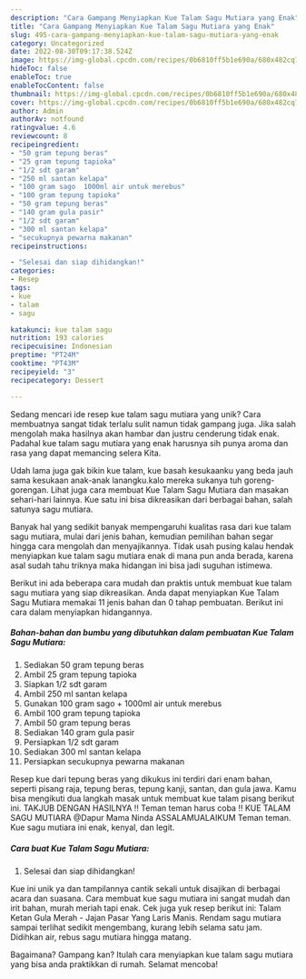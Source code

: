 ```yaml
---
description: "Cara Gampang Menyiapkan Kue Talam Sagu Mutiara yang Enak"
title: "Cara Gampang Menyiapkan Kue Talam Sagu Mutiara yang Enak"
slug: 495-cara-gampang-menyiapkan-kue-talam-sagu-mutiara-yang-enak
category: Uncategorized
date: 2022-08-30T09:17:38.524Z
image: https://img-global.cpcdn.com/recipes/0b6810ff5b1e690a/680x482cq70/kue-talam-sagu-mutiara-foto-resep-utama.jpg
hideToc: false
enableToc: true
enableTocContent: false
thumbnail: https://img-global.cpcdn.com/recipes/0b6810ff5b1e690a/680x482cq70/kue-talam-sagu-mutiara-foto-resep-utama.jpg
cover: https://img-global.cpcdn.com/recipes/0b6810ff5b1e690a/680x482cq70/kue-talam-sagu-mutiara-foto-resep-utama.jpg
author: Admin
authorAv: notfound
ratingvalue: 4.6
reviewcount: 8
recipeingredient:
- "50 gram tepung beras"
- "25 gram tepung tapioka"
- "1/2 sdt garam"
- "250 ml santan kelapa"
- "100 gram sago  1000ml air untuk merebus"
- "100 gram tepung tapioka"
- "50 gram tepung beras"
- "140 gram gula pasir"
- "1/2 sdt garam"
- "300 ml santan kelapa"
- "secukupnya pewarna makanan"
recipeinstructions:

- "Selesai dan siap dihidangkan!"
categories:
- Resep
tags:
- kue
- talam
- sagu

katakunci: kue talam sagu 
nutrition: 193 calories
recipecuisine: Indonesian
preptime: "PT24M"
cooktime: "PT43M"
recipeyield: "3"
recipecategory: Dessert

---
```





Sedang mencari ide resep kue talam sagu mutiara yang unik? Cara membuatnya sangat tidak terlalu sulit namun tidak gampang juga. Jika salah mengolah maka hasilnya akan hambar dan justru cenderung tidak enak. Padahal kue talam sagu mutiara yang enak harusnya sih punya aroma dan rasa yang dapat memancing selera Kita.





Udah lama juga gak bikin kue talam, kue basah kesukaanku yang beda jauh sama kesukaan anak-anak lanangku.kalo mereka sukanya tuh goreng-gorengan. Lihat juga cara membuat Kue Talam Sagu Mutiara dan masakan sehari-hari lainnya. Kue satu ini bisa dikreasikan dari berbagai bahan, salah satunya sagu mutiara.

Banyak hal yang sedikit banyak mempengaruhi kualitas rasa dari kue talam sagu mutiara, mulai dari jenis bahan, kemudian pemilihan bahan segar hingga cara mengolah dan menyajikannya. Tidak usah pusing kalau hendak menyiapkan kue talam sagu mutiara enak di mana pun anda berada, karena asal sudah tahu triknya maka hidangan ini bisa jadi suguhan istimewa.






Berikut ini ada beberapa cara mudah dan praktis untuk membuat kue talam sagu mutiara yang siap dikreasikan. Anda dapat menyiapkan Kue Talam Sagu Mutiara memakai 11 jenis bahan dan 0 tahap pembuatan. Berikut ini cara dalam menyiapkan hidangannya.

<!--inarticleads1-->

##### Bahan-bahan dan bumbu yang dibutuhkan dalam pembuatan Kue Talam Sagu Mutiara:

1. Sediakan 50 gram tepung beras
1. Ambil 25 gram tepung tapioka
1. Siapkan 1/2 sdt garam
1. Ambil 250 ml santan kelapa
1. Gunakan 100 gram sago + 1000ml air untuk merebus
1. Ambil 100 gram tepung tapioka
1. Ambil 50 gram tepung beras
1. Sediakan 140 gram gula pasir
1. Persiapkan 1/2 sdt garam
1. Sediakan 300 ml santan kelapa
1. Persiapkan secukupnya pewarna makanan


Resep kue dari tepung beras yang dikukus ini terdiri dari enam bahan, seperti pisang raja, tepung beras, tepung kanji, santan, dan gula jawa. Kamu bisa mengikuti dua langkah masak untuk membuat kue talam pisang berikut ini. TAKJUB DENGAN HASILNYA ‼️ Teman teman harus coba ‼️ KUE TALAM SAGU MUTIARA @Dapur Mama Ninda ASSALAMUALAIKUM Teman teman. Kue sagu mutiara ini enak, kenyal, dan legit. 

<!--inarticleads2-->

##### Cara buat Kue Talam Sagu Mutiara:


1. Selesai dan siap dihidangkan!

Kue ini unik ya dan tampilannya cantik sekali untuk disajikan di berbagai acara dan suasana. Cara membuat kue sagu mutiara ini sangat mudah dan irit bahan, murah meriah tapi enak. Cek juga yuk resep berikut ini: Talam Ketan Gula Merah - Jajan Pasar Yang Laris Manis. Rendam sagu mutiara sampai terlihat sedikit mengembang, kurang lebih selama satu jam. Didihkan air, rebus sagu mutiara hingga matang. 

Bagaimana? Gampang kan? Itulah cara menyiapkan kue talam sagu mutiara yang bisa anda praktikkan di rumah. Selamat mencoba!
